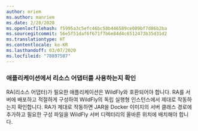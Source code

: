 ```yaml
---
author: mriem
ms.author: manriem
ms.date: 2/28/2020
ms.openlocfilehash: f5995a3c5efc46bc58b446589ce089bf7d86b2ba
ms.sourcegitcommit: 56e5f51daf6f671f7b6e84d4c6512473b35d31d2
ms.translationtype: HT
ms.contentlocale: ko-KR
ms.lasthandoff: 03/07/2020
ms.locfileid: "78897507"
---
```

### <a name="determine-whether-your-application-uses-a-resource-adapter"></a>애플리케이션에서 리소스 어댑터를 사용하는지 확인

RA(리소스 어댑터)가 필요한 애플리케이션은 WildFly와 호환되어야 합니다. RA를 서버에 배포하고 적절하게 구성하여 WildFly의 독립 실행형 인스턴스에서 제대로 작동하는지 확인합니다. RA가 제대로 작동하면 JAR을 Docker 이미지의 서버 클래스 경로에 추가하고 필요한 구성 파일을 WildFly 서버 디렉터리의 올바른 위치에 배치해야 합니다.

